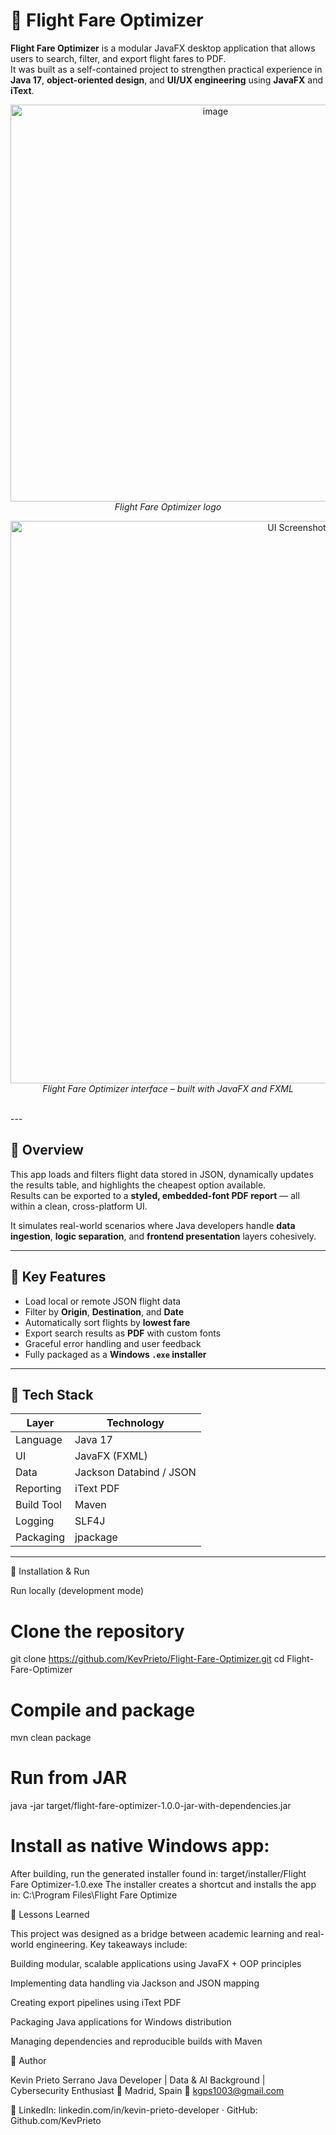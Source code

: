 # 🛫 Flight Fare Optimizer

**Flight Fare Optimizer** is a modular JavaFX desktop application that allows users to search, filter, and export flight fares to PDF.  
It was built as a self-contained project to strengthen practical experience in **Java 17**, **object-oriented design**, and **UI/UX engineering** using **JavaFX** and **iText**.
<p align="center">
<img width="640" height="635" alt="image" src="https://github.com/user-attachments/assets/8be2b1bc-8ecd-417c-a241-2fa6601cdfd0" />
  <br/>
<em>Flight Fare Optimizer logo</em>
</pbr/>


<p align="center">
  <img width="900" alt="UI Screenshot" src="https://github.com/user-attachments/assets/a9b24b27-3d96-4c0b-ae71-a501d66a9a7f" />
  <br/>
  <em>Flight Fare Optimizer interface – built with JavaFX and FXML</em>
  <br/>
</p>
<br/>
---

## 🚀 Overview

This app loads and filters flight data stored in JSON, dynamically updates the results table, and highlights the cheapest option available.  
Results can be exported to a **styled, embedded-font PDF report** — all within a clean, cross-platform UI.

It simulates real-world scenarios where Java developers handle **data ingestion**, **logic separation**, and **frontend presentation** layers cohesively.



---

## 🧠 Key Features

- Load local or remote JSON flight data  
- Filter by **Origin**, **Destination**, and **Date**  
- Automatically sort flights by **lowest fare**  
- Export search results as **PDF** with custom fonts  
- Graceful error handling and user feedback  
- Fully packaged as a **Windows `.exe` installer**

---

## 🧩 Tech Stack

| Layer | Technology |
|--------|-------------|
| Language | Java 17 |
| UI | JavaFX (FXML) |
| Data | Jackson Databind / JSON |
| Reporting | iText PDF |
| Build Tool | Maven |
| Logging | SLF4J |
| Packaging | jpackage |

---

💾 Installation & Run

 Run locally (development mode)
 
# Clone the repository

git clone https://github.com/KevPrieto/Flight-Fare-Optimizer.git
cd Flight-Fare-Optimizer

# Compile and package

mvn clean package

# Run from JAR

java -jar target/flight-fare-optimizer-1.0.0-jar-with-dependencies.jar

# Install as native Windows app: 
After building, run the generated installer found in: 
target/installer/Flight Fare Optimizer-1.0.exe
The installer creates a shortcut and installs the app in:
C:\Program Files\Flight Fare Optimize

📘 Lessons Learned

This project was designed as a bridge between academic learning and real-world engineering.
Key takeaways include:

Building modular, scalable applications using JavaFX + OOP principles

Implementing data handling via Jackson and JSON mapping

Creating export pipelines using iText PDF

Packaging Java applications for Windows distribution

Managing dependencies and reproducible builds with Maven

🧩 Author

Kevin Prieto Serrano
Java Developer | Data & AI Background | Cybersecurity Enthusiast
📍 Madrid, Spain
📧 kgps1003@gmail.com

🔗 LinkedIn: linkedin.com/in/kevin-prieto-developer
 · GitHub: Github.com/KevPrieto










